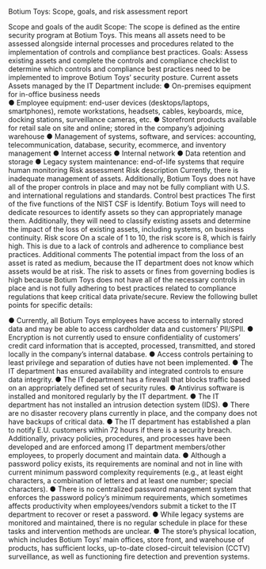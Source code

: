 Botium Toys: Scope, goals, and risk assessment report
 
Scope and goals of the audit
Scope: The scope is defined as the entire security program at Botium Toys. This means all assets need to be assessed alongside internal processes and procedures related to the implementation of controls and compliance best practices.
Goals: Assess existing assets and complete the controls and compliance checklist to determine which controls and compliance best practices need to be implemented to  improve Botium Toys’ security posture.
Current assets
Assets managed by the IT Department include: 
●	On-premises equipment for in-office business needs  
●	Employee equipment: end-user devices (desktops/laptops, smartphones), remote workstations, headsets, cables, keyboards, mice, docking stations, surveillance cameras, etc.
●	Storefront products available for retail sale on site and online; stored in the company’s adjoining warehouse
●	Management of systems, software, and services: accounting, telecommunication, database, security, ecommerce, and inventory management
●	Internet access
●	Internal network
●	Data retention and storage
●	Legacy system maintenance: end-of-life systems that require human monitoring 
Risk assessment
Risk description
Currently, there is inadequate management of assets. Additionally, Botium Toys does not have all of the proper controls in place and may not be fully compliant with U.S. and international regulations and standards. 
Control best practices
The first of the five functions of the NIST CSF is Identify. Botium Toys will need to dedicate resources to identify assets so they can appropriately manage them. Additionally, they will need to classify existing assets and determine the impact of the loss of existing assets, including systems, on business continuity.
Risk score
On a scale of 1 to 10, the risk score is 8, which is fairly high. This is due to a lack of controls and adherence to compliance best practices.
Additional comments
The potential impact from the loss of an asset is rated as medium, because the IT department does not know which assets would be at risk. The risk to assets or fines from governing bodies is high because Botium Toys does not have all of the necessary controls in place and is not fully adhering to best practices related to compliance regulations that keep critical data private/secure. Review the following bullet points for specific details:

●	Currently, all Botium Toys employees have access to internally stored data and may be able to access cardholder data and customers’ PII/SPII.
●	Encryption is not currently used to ensure confidentiality of customers’ credit card information that is accepted, processed, transmitted, and stored locally in the company’s internal database. 
●	Access controls pertaining to least privilege and separation of duties have not been implemented.
●	The IT department has ensured availability and integrated controls to ensure data integrity.
●	The IT department has a firewall that blocks traffic based on an appropriately defined set of security rules.
●	Antivirus software is installed and monitored regularly by the IT department. 
●	The IT department has not installed an intrusion detection system (IDS).
●	There are no disaster recovery plans currently in place, and the company does not have backups of critical data. 
●	The IT department has established a plan to notify E.U. customers within 72 hours if there is a security breach. Additionally, privacy policies, procedures, and processes have been developed and are enforced among IT department members/other employees, to properly document and maintain data.
●	Although a password policy exists, its requirements are nominal and not in line with current minimum password complexity requirements (e.g., at least eight characters, a combination of letters and at least one number; special characters). 
●	There is no centralized password management system that enforces the password policy’s minimum requirements, which sometimes affects productivity when employees/vendors submit a ticket to the IT department to recover or reset a password.
●	While legacy systems are monitored and maintained, there is no regular schedule in place for these tasks and intervention methods are unclear.
●	The store’s physical location, which includes Botium Toys’ main offices, store front, and warehouse of products, has sufficient locks, up-to-date closed-circuit television (CCTV) surveillance, as well as functioning fire detection and prevention systems.
